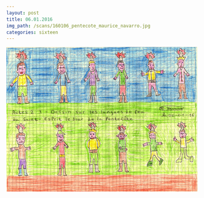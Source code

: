 ```yaml
---
layout: post
title: 06.01.2016
img_path: /scans/160106_pentecote_maurice_navarro.jpg
categories: sixteen
---
```


![](/scans/160106_pentecote_maurice_navarro_720.jpg)
